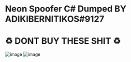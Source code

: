 # Neon Spoofer C# Dumped BY ADIKIBERNITIKOS#9127
# ♻ DONT BUY THESE SHIT ♻
![image](https://user-images.githubusercontent.com/104916881/181017396-782eafe5-c960-4037-bb58-c173c4c367f1.png)
![image](https://user-images.githubusercontent.com/104916881/181017934-5835b32b-1566-43f1-a163-820028c6d2e6.png)
